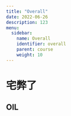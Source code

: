 ```yaml
---
title: "Overall"
date: 2022-06-26
description: 123
menu:
  sidebar:
    name: Overall
    identifier: overall
    parent: course
    weight: 10
---
```


# 宅弊了

## OIL
